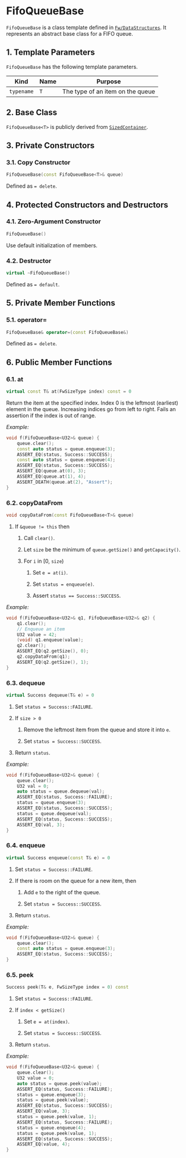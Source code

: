 # FifoQueueBase

`FifoQueueBase` is a class template
defined in [`Fw/DataStructures`](sdd.md).
It represents an abstract base class for a FIFO queue.

## 1. Template Parameters

`FifoQueueBase` has the following template parameters.

|Kind|Name|Purpose|
|----|----|-------|
|`typename`|`T`|The type of an item on the queue|

## 2. Base Class

`FifoQueueBase<T>` is publicly derived from [`SizedContainer`](SizedContainer.md).

## 3. Private Constructors

### 3.1. Copy Constructor

```c++
FifoQueueBase(const FifoQueueBase<T>& queue)
```

Defined as `= delete`.

## 4. Protected Constructors and Destructors

### 4.1. Zero-Argument Constructor

```c++
FifoQueueBase()
```

Use default initialization of members.

### 4.2. Destructor

```c++
virtual ~FifoQueueBase()
```

Defined as `= default`.

## 5. Private Member Functions

### 5.1. operator=

```c++
FifoQueueBase& operator=(const FifoQueueBase&)
```

Defined as `= delete`.

## 6. Public Member Functions

### 6.1. at

```c++
virtual const T& at(FwSizeType index) const = 0
```

Return the item at the specified index.
Index 0 is the leftmost (earliest) element in the queue.
Increasing indices go from left to right.
Fails an assertion if the index is out of range.

_Example:_
```c++
void f(FifoQueueBase<U32>& queue) {
    queue.clear();
    const auto status = queue.enqueue(3);
    ASSERT_EQ(status, Success::SUCCESS);
    const auto status = queue.enqueue(4);
    ASSERT_EQ(status, Success::SUCCESS);
    ASSERT_EQ(queue.at(0), 3);
    ASSERT_EQ(queue.at(1), 4);
    ASSERT_DEATH(queue.at(2), "Assert");
}
```

### 6.2. copyDataFrom

```c++
void copyDataFrom(const FifoQueueBase<T>& queue)
```

1. If `&queue != this` then

    1. Call `clear()`.

    1. Let `size` be the minimum of `queue.getSize()` and `getCapacity()`.

    1. For `i` in [0, `size`)

        1. Set `e = at(i)`.

        1. Set `status = enqueue(e)`.

        1. Assert `status == Success::SUCCESS`.


_Example:_
```c++
void f(FifoQueueBase<U32>& q1, FifoQueueBase<U32>& q2) {
    q1.clear();
    // Enqueue an item
    U32 value = 42;
    (void) q1.enqueue(value);
    q2.clear();
    ASSERT_EQ(q2.getSize(), 0);
    q2.copyDataFrom(q1);
    ASSERT_EQ(q2.getSize(), 1);
}
```

### 6.3. dequeue

```c++
virtual Success dequeue(T& e) = 0
```

1. Set `status = Success::FAILURE`.

1. If `size > 0`

    1. Remove the leftmost item from the queue and store it into `e`.

    1. Set `status = Success::SUCCESS`.

1. Return `status`.

_Example:_
```c++
void f(FifoQueueBase<U32>& queue) {
    queue.clear();
    U32 val = 0;
    auto status = queue.dequeue(val);
    ASSERT_EQ(status, Success::FAILURE);
    status = queue.enqueue(3);
    ASSERT_EQ(status, Success::SUCCESS);
    status = queue.dequeue(val);
    ASSERT_EQ(status, Success::SUCCESS);
    ASSERT_EQ(val, 3);
}
```

### 6.4. enqueue

```c++
virtual Success enqueue(const T& e) = 0
```

1. Set `status = Success::FAILURE`.

1. If there is room on the queue for a new item, then

    1. Add `e` to the right of the queue.

    1. Set `status = Success::SUCCESS`.

1. Return `status`.

_Example:_
```c++
void f(FifoQueueBase<U32>& queue) {
    queue.clear();
    const auto status = queue.enqueue(3);
    ASSERT_EQ(status, Success::SUCCESS);
}
```

### 6.5. peek

```c++
Success peek(T& e, FwSizeType index = 0) const
```

1. Set `status = Success::FAILURE`.

1. If `index < getSize()`

    1. Set `e = at(index)`.

    1. Set `status = Success::SUCCESS`.

1. Return `status`.

_Example:_
```c++
void f(FifoQueueBase<U32>& queue) {
    queue.clear();
    U32 value = 0;
    auto status = queue.peek(value);
    ASSERT_EQ(status, Success::FAILURE);
    status = queue.enqueue(3);
    status = queue.peek(value);
    ASSERT_EQ(status, Success::SUCCESS);
    ASSERT_EQ(value, 3);
    status = queue.peek(value, 1);
    ASSERT_EQ(status, Success::FAILURE);
    status = queue.enqueue(4);
    status = queue.peek(value, 1);
    ASSERT_EQ(status, Success::SUCCESS);
    ASSERT_EQ(value, 4);
}
```

